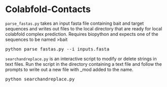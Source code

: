# Colabfold-Contacts

`parse_fastas.py` takes an input fasta file containing bait and target sequences and writes out files to the local directory that are ready for 
local colabfold complex prediction. Requires biopython and expects one of the sequences to be named >bait
<pre>python parse_fastas.py --i inputs.fasta</pre>

`searchandreplace.py` is an interactive script to modify or delete strings in text files. Run the script in the directory containing a text file and follow the prompts to write out a new file with _mod added to the name.
<pre>python searchandreplace.py</pre>
